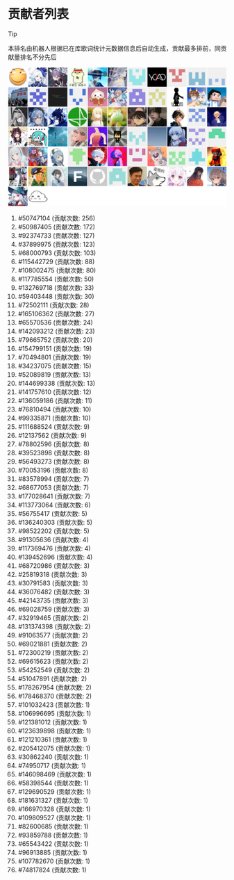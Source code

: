 # 贡献者列表

> [!TIP]
> 本排名由机器人根据已在库歌词统计元数据信息后自动生成，贡献最多排前，同贡献量排名不分先后

![贡献者头像画廊](./CONTRIBUTORS.svg)

1. #50747104 (贡献次数: 256)
2. #50987405 (贡献次数: 172)
3. #92374733 (贡献次数: 127)
4. #37899975 (贡献次数: 123)
5. #68000793 (贡献次数: 103)
6. #115442729 (贡献次数: 88)
7. #108002475 (贡献次数: 80)
8. #117785554 (贡献次数: 50)
9. #132769718 (贡献次数: 33)
10. #59403448 (贡献次数: 30)
11. #72502111 (贡献次数: 28)
12. #165106362 (贡献次数: 27)
13. #65570536 (贡献次数: 24)
14. #142093212 (贡献次数: 23)
15. #79665752 (贡献次数: 20)
16. #154799151 (贡献次数: 19)
17. #70494801 (贡献次数: 19)
18. #34237075 (贡献次数: 15)
19. #52089819 (贡献次数: 13)
20. #144699338 (贡献次数: 13)
21. #141757610 (贡献次数: 12)
22. #136059186 (贡献次数: 11)
23. #76810494 (贡献次数: 10)
24. #99335871 (贡献次数: 10)
25. #111688524 (贡献次数: 9)
26. #12137562 (贡献次数: 9)
27. #78802596 (贡献次数: 8)
28. #39523898 (贡献次数: 8)
29. #56493273 (贡献次数: 8)
30. #70053196 (贡献次数: 8)
31. #83578994 (贡献次数: 7)
32. #68677053 (贡献次数: 7)
33. #177028641 (贡献次数: 7)
34. #113773064 (贡献次数: 6)
35. #56755417 (贡献次数: 5)
36. #136240303 (贡献次数: 5)
37. #98522202 (贡献次数: 5)
38. #91305636 (贡献次数: 4)
39. #117369476 (贡献次数: 4)
40. #139452696 (贡献次数: 4)
41. #68720986 (贡献次数: 3)
42. #25819318 (贡献次数: 3)
43. #30791583 (贡献次数: 3)
44. #36076482 (贡献次数: 3)
45. #42143735 (贡献次数: 3)
46. #69028759 (贡献次数: 3)
47. #32919465 (贡献次数: 2)
48. #131374398 (贡献次数: 2)
49. #91063577 (贡献次数: 2)
50. #69021881 (贡献次数: 2)
51. #72300219 (贡献次数: 2)
52. #69615623 (贡献次数: 2)
53. #54252549 (贡献次数: 2)
54. #51047891 (贡献次数: 2)
55. #178267954 (贡献次数: 2)
56. #178468370 (贡献次数: 2)
57. #101032423 (贡献次数: 1)
58. #106996695 (贡献次数: 1)
59. #121381012 (贡献次数: 1)
60. #123639898 (贡献次数: 1)
61. #121210361 (贡献次数: 1)
62. #205412075 (贡献次数: 1)
63. #30862240 (贡献次数: 1)
64. #74950717 (贡献次数: 1)
65. #146098469 (贡献次数: 1)
66. #58398544 (贡献次数: 1)
67. #129690529 (贡献次数: 1)
68. #181631327 (贡献次数: 1)
69. #166970328 (贡献次数: 1)
70. #109809527 (贡献次数: 1)
71. #82600685 (贡献次数: 1)
72. #93859788 (贡献次数: 1)
73. #65543422 (贡献次数: 1)
74. #96913885 (贡献次数: 1)
75. #107782670 (贡献次数: 1)
76. #74817824 (贡献次数: 1)
